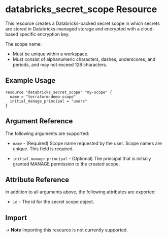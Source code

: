 # databricks_secret_scope Resource

This resource creates a Databricks-backed secret scope in which secrets are stored in Databricks-managed storage and 
encrypted with a cloud-based specific encryption key. 

The scope name:

* Must be unique within a workspace.
* Must consist of alphanumeric characters, dashes, underscores, and periods, and may not exceed 128 characters.

## Example Usage

```hcl
resource "databricks_secret_scope" "my-scope" {
  name = "terraform-demo-scope"
  initial_manage_principal = "users"
}
```

## Argument Reference

The following arguments are supported:

* `name` - (Required) Scope name requested by the user. Scope names are unique. This field is required.

* `initial_manage_principal` - (Optional) The principal that is initially granted 
MANAGE permission to the created scope.

## Attribute Reference

In addition to all arguments above, the following attributes are exported:

* `id` - The id for the secret scope object.

## Import

-> **Note** Importing this resource is not currently supported.
